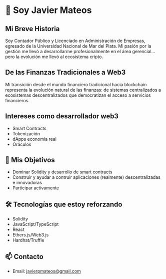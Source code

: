 # 👋 Soy Javier Mateos

## Mi Breve Historia
Soy Contador Público y Licenciado en Administración de Empresas, egresado de la Universidad Nacional de Mar del Plata. Mi pasión por la gestión me llevó a desarrollarme profesionalmente en el área gerencial... pero la evolución me llevó al ecosistema cripto.

## De las Finanzas Tradicionales a Web3
Mi transición desde el mundo financiero tradicional hacia blockchain representa la evolución natural de las finanzas: de sistemas centralizados a ecosistemas descentralizados que democratizan el acceso a servicios financieros.

## Intereses como desarrollador web3
- Smart Contracts
- Tokenización
- dApps economía real
- Oráculos

## 🎯 Mis Objetivos
- Dominar Solidity y desarrollo de smart contracts
- Construir y ayudar a contruir aplicaciones (realmente) descentralizadas e innovadoras
- Participar activamente

## 🛠️ Tecnologías que estoy reforzando
- Solidity
- JavaScript/TypeScript
- React
- Ethers.js/Web3.js
- Hardhat/Truffle

## 📫 Contacto
- Email: javierpmateos@gmail.com

